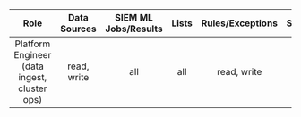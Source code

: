 |                     Role                     | Data Sources | SIEM ML Jobs/Results | Lists | Rules/Exceptions | Signals/Alerts |
| :------------------------------------------: | :----------: | :------------------: | :---: | :--------------: | :------------: |
| Platform Engineer (data ingest, cluster ops) | read, write  |         all          |  all  |   read, write    |      all       |
